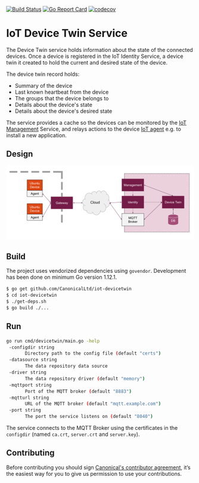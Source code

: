 [![Build Status][travis-image]][travis-url]
[![Go Report Card][goreportcard-image]][goreportcard-url]
[![codecov][codecov-image]][codecov-url]
# IoT Device Twin Service

The Device Twin service holds information about the state of the connected devices. Once a 
device is registered in the IoT Identity Service, a device twin it created to hold
the current and desired state of the device.

The device twin record holds:
 - Summary of the device
 - Last known heartbeat from the device
 - The groups that the device belongs to
 - Details about the device's state
 - Details about the device's desired state
 
 The service provides a cache so the devices can be monitored by the [IoT Management](https://github.com/CanonicalLtd/iot-management) 
 Service, and relays actions to the device [IoT agent](https://github.com/CanonicalLtd/iot-agent) e.g. to install a new application.
 
 ## Design
 ![IoT Management Solution Overview](./docs/IoTManagement.svg)
 
 ## Build
 The project uses vendorized dependencies using `govendor`. Development has been done on minimum Go version 1.12.1.
 ```bash
 $ go get github.com/CanonicalLtd/iot-devicetwin
 $ cd iot-devicetwin
 $ ./get-deps.sh
 $ go build ./...
 ```
 
 ## Run
 ```bash
 go run cmd/devicetwin/main.go -help
  -configdir string
        Directory path to the config file (default "certs")
  -datasource string
        The data repository data source
  -driver string
        The data repository driver (default "memory")
  -mqttport string
        Port of the MQTT broker (default "8883")
  -mqtturl string
        URL of the MQTT broker (default "mqtt.example.com")
  -port string
        The port the service listens on (default "8040")
 ```
 
 The service connects to the MQTT Broker using the certificates in the `configdir` (named `ca.crt`, `server.crt` and `server.key`).
 
 ## Contributing
 Before contributing you should sign [Canonical's contributor agreement](https://www.ubuntu.com/legal/contributors), it’s the easiest way for you to give us permission to use your contributions.

[travis-image]: https://travis-ci.org/CanonicalLtd/iot-devicetwin.svg?branch=master
[travis-url]: https://travis-ci.org/CanonicalLtd/iot-devicetwin
[goreportcard-image]: https://goreportcard.com/badge/github.com/CanonicalLtd/iot-devicetwin
[goreportcard-url]: https://goreportcard.com/report/github.com/CanonicalLtd/iot-devicetwin
[codecov-url]: https://codecov.io/gh/CanonicalLtd/iot-devicetwin
[codecov-image]: https://codecov.io/gh/CanonicalLtd/iot-devicetwin/branch/master/graph/badge.svg
